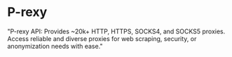 # P-rexy
"P-rexy API: Provides ~20k+ HTTP, HTTPS, SOCKS4, and SOCKS5 proxies. Access reliable and diverse proxies for web scraping, security, or anonymization needs with ease."
